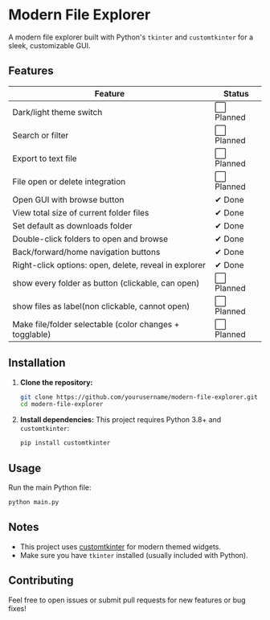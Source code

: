 # Modern File Explorer

A modern file explorer built with Python's `tkinter` and `customtkinter` for a sleek, customizable GUI.

## Features

| Feature                                                 | Status     |
| ------------------------------------------------------- | ---------- |
| Dark/light theme switch                                 | ⬜ Planned |
| Search or filter                                        | ⬜ Planned |
| Export to text file                                     | ⬜ Planned |
| File open or delete integration                         | ⬜ Planned |
| Open GUI with browse button                             | ✔ Done     |
| View total size of current folder files                 | ✔ Done     |
| Set default as downloads folder                         | ✔ Done     |
| Double-click folders to open and browse                 | ✔ Done     |
| Back/forward/home navigation buttons                    | ✔ Done     |
| Right-click options: open, delete, reveal in explorer   | ✔ Done     |
| show every folder as button (clickable, can open)       | ⬜ Planned |
| show files as label(non clickable, cannot open)         | ⬜ Planned |
| Make file/folder selectable (color changes + togglable) | ⬜ Planned |

## Installation

1. **Clone the repository:**

   ```sh
   git clone https://github.com/yourusername/modern-file-explorer.git
   cd modern-file-explorer
   ```

2. **Install dependencies:**
   This project requires Python 3.8+ and `customtkinter`:
   ```sh
   pip install customtkinter
   ```

## Usage

Run the main Python file:

```sh
python main.py
```

## Notes

- This project uses [customtkinter](https://github.com/TomSchimansky/CustomTkinter) for modern themed widgets.
- Make sure you have `tkinter` installed (usually included with Python).

## Contributing

Feel free to open issues or submit pull requests for new features or bug fixes!
